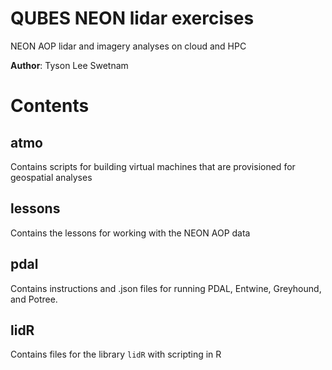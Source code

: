 # QUBES NEON lidar exercises

NEON AOP lidar and imagery analyses on cloud and HPC

**Author**: Tyson Lee Swetnam

# Contents

## atmo

Contains scripts for building virtual machines that are provisioned for geospatial analyses

## lessons

Contains the lessons for working with the NEON AOP data

## pdal

Contains instructions and .json files for running PDAL, Entwine, Greyhound, and Potree. 

## lidR

Contains files for the library `lidR` with scripting in R
